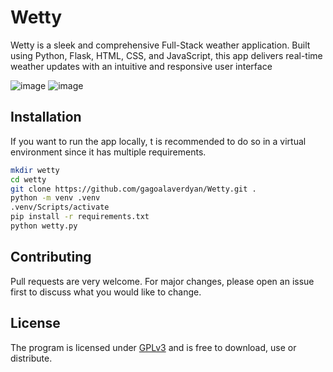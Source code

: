 # Wetty

Wetty is a sleek and comprehensive Full-Stack weather application. Built using Python, Flask, HTML, CSS, and JavaScript, this app delivers real-time weather updates with an intuitive and responsive user interface

![image](https://i.imgur.com/XQF4gn5.png)
![image](https://i.imgur.com/lj9co2J.png)

## Installation

If you want to run the app locally, t is recommended to do so in a virtual environment since it has multiple requirements.

```bash
mkdir wetty
cd wetty
git clone https://github.com/gagoalaverdyan/Wetty.git .
python -m venv .venv
.venv/Scripts/activate
pip install -r requirements.txt
python wetty.py
```

## Contributing

Pull requests are very welcome. For major changes, please open an issue first
to discuss what you would like to change.

## License

The program is licensed under [GPLv3](https://www.gnu.org/licenses/gpl-3.0.en.html) and is free to download, use or distribute.